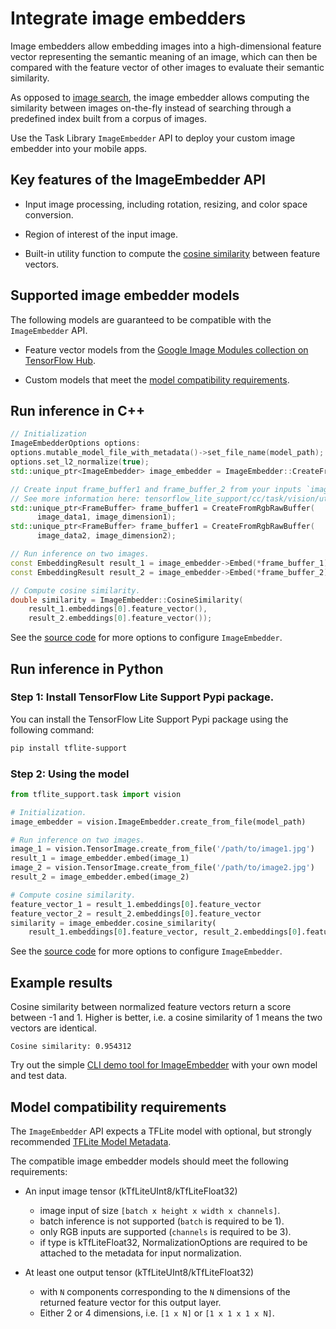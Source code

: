 # Integrate image embedders

Image embedders allow embedding images into a high-dimensional feature vector
representing the semantic meaning of an image, which can then be compared with
the feature vector of other images to evaluate their semantic similarity.

As opposed to
[image search](https://www.tensorflow.org/lite/inference_with_metadata/task_library/image_searcher),
the image embedder allows computing the similarity between images on-the-fly
instead of searching through a predefined index built from a corpus of images.

Use the Task Library `ImageEmbedder` API to deploy your custom image embedder
into your mobile apps.

## Key features of the ImageEmbedder API

*   Input image processing, including rotation, resizing, and color space
    conversion.

*   Region of interest of the input image.

*   Built-in utility function to compute the
    [cosine similarity](https://en.wikipedia.org/wiki/Cosine_similarity) between
    feature vectors.

## Supported image embedder models

The following models are guaranteed to be compatible with the `ImageEmbedder`
API.

*   Feature vector models from the
    [Google Image Modules collection on TensorFlow Hub](https://tfhub.dev/google/collections/image/1).

*   Custom models that meet the
    [model compatibility requirements](#model-compatibility-requirements).

## Run inference in C++

```c++
// Initialization
ImageEmbedderOptions options:
options.mutable_model_file_with_metadata()->set_file_name(model_path);
options.set_l2_normalize(true);
std::unique_ptr<ImageEmbedder> image_embedder = ImageEmbedder::CreateFromOptions(options).value();

// Create input frame_buffer1 and frame_buffer_2 from your inputs `image_data1`, `image_data2`, `image_dimension1` and `image_dimension2`.
// See more information here: tensorflow_lite_support/cc/task/vision/utils/frame_buffer_common_utils.h
std::unique_ptr<FrameBuffer> frame_buffer1 = CreateFromRgbRawBuffer(
      image_data1, image_dimension1);
std::unique_ptr<FrameBuffer> frame_buffer1 = CreateFromRgbRawBuffer(
      image_data2, image_dimension2);

// Run inference on two images.
const EmbeddingResult result_1 = image_embedder->Embed(*frame_buffer_1);
const EmbeddingResult result_2 = image_embedder->Embed(*frame_buffer_2);

// Compute cosine similarity.
double similarity = ImageEmbedder::CosineSimilarity(
    result_1.embeddings[0].feature_vector(),
    result_2.embeddings[0].feature_vector());
```

See the
[source code](https://github.com/tensorflow/tflite-support/blob/master/tensorflow_lite_support/cc/task/vision/image_embedder.h)
for more options to configure `ImageEmbedder`.

## Run inference in Python

### Step 1: Install TensorFlow Lite Support Pypi package.

You can install the TensorFlow Lite Support Pypi package using the following
command:

```sh
pip install tflite-support
```

### Step 2: Using the model

```python
from tflite_support.task import vision

# Initialization.
image_embedder = vision.ImageEmbedder.create_from_file(model_path)

# Run inference on two images.
image_1 = vision.TensorImage.create_from_file('/path/to/image1.jpg')
result_1 = image_embedder.embed(image_1)
image_2 = vision.TensorImage.create_from_file('/path/to/image2.jpg')
result_2 = image_embedder.embed(image_2)

# Compute cosine similarity.
feature_vector_1 = result_1.embeddings[0].feature_vector
feature_vector_2 = result_2.embeddings[0].feature_vector
similarity = image_embedder.cosine_similarity(
    result_1.embeddings[0].feature_vector, result_2.embeddings[0].feature_vector)
```

See the
[source code](https://github.com/tensorflow/tflite-support/blob/master/tensorflow_lite_support/python/task/vision/image_embedder.py)
for more options to configure `ImageEmbedder`.

## Example results

Cosine similarity between normalized feature vectors return a score between -1
and 1. Higher is better, i.e. a cosine similarity of 1 means the two vectors are
identical.

```
Cosine similarity: 0.954312
```

Try out the simple
[CLI demo tool for ImageEmbedder](https://github.com/tensorflow/tflite-support/tree/master/tensorflow_lite_support/examples/task/vision/desktop#imageembedder)
with your own model and test data.

## Model compatibility requirements

The `ImageEmbedder` API expects a TFLite model with optional, but strongly
recommended
[TFLite Model Metadata](https://www.tensorflow.org/lite/models/convert/metadata).

The compatible image embedder models should meet the following requirements:

*   An input image tensor (kTfLiteUInt8/kTfLiteFloat32)

    -   image input of size `[batch x height x width x channels]`.
    -   batch inference is not supported (`batch` is required to be 1).
    -   only RGB inputs are supported (`channels` is required to be 3).
    -   if type is kTfLiteFloat32, NormalizationOptions are required to be
        attached to the metadata for input normalization.

*   At least one output tensor (kTfLiteUInt8/kTfLiteFloat32)

    -   with `N` components corresponding to the `N` dimensions of the returned
        feature vector for this output layer.
    -   Either 2 or 4 dimensions, i.e. `[1 x N]` or `[1 x 1 x 1 x N]`.
